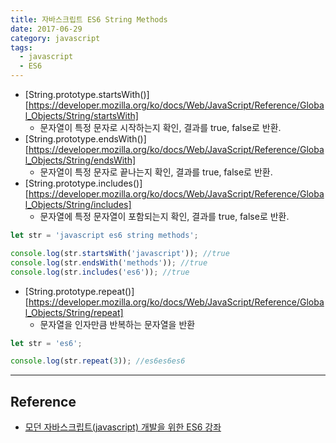 ```yaml
---
title: 자바스크립트 ES6 String Methods
date: 2017-06-29
category: javascript
tags: 
  - javascript
  - ES6
---
```


- [String.prototype.startsWith()][https://developer.mozilla.org/ko/docs/Web/JavaScript/Reference/Global_Objects/String/startsWith]
  - 문자열이 특정 문자로 시작하는지 확인, 결과를 true, false로 반환.
- [String.prototype.endsWith()][https://developer.mozilla.org/ko/docs/Web/JavaScript/Reference/Global_Objects/String/endsWith]
  - 문자열이 특정 문자로 끝나는지 확인, 결과를 true, false로 반환.
- [String.prototype.includes()][https://developer.mozilla.org/ko/docs/Web/JavaScript/Reference/Global_Objects/String/includes]
  - 문자열에 특정 문자열이 포함되는지 확인, 결과를 true, false로 반환.

```javascript
let str = 'javascript es6 string methods';

console.log(str.startsWith('javascript')); //true
console.log(str.endsWith('methods')); //true
console.log(str.includes('es6')); //true
```



- [String.prototype.repeat()][https://developer.mozilla.org/ko/docs/Web/JavaScript/Reference/Global_Objects/String/repeat]
  - 문자열을 인자만큼 반복하는 문자열을 반환

```javascript
let str = 'es6';

console.log(str.repeat(3)); //es6es6es6
```





---

## Reference

- [모던 자바스크립트(javascript) 개발을 위한 ES6 강좌](https://www.inflearn.com/course/es6-%ea%b0%95%ec%a2%8c-%ec%9e%90%eb%b0%94%ec%8a%a4%ed%81%ac%eb%a6%bd%ed%8a%b8/)